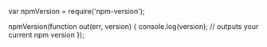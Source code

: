 var npmVersion = require('npm-version');

npmVersion(function out(err, version) {
  console.log(version);
 // outputs your current npm version
});
